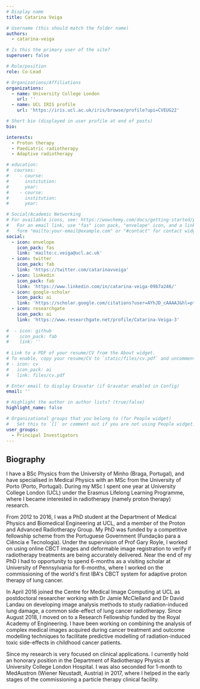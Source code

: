 ```yaml
---
# Display name
title: Catarina Veiga

# Username (this should match the folder name)
authors:
  - catarina-veiga

# Is this the primary user of the site?
superuser: false

# Role/position
role: Co-Lead

# Organizations/Affiliations
organizations:
  - name: University College London
    url: ''
  - name: UCL IRIS profile
    url: 'https://iris.ucl.ac.uk/iris/browse/profile?upi=CVEUG22'

# Short bio (displayed in user profile at end of posts)
bio: 

interests:
  - Proton therapy
  - Paediatric radiotherapy
  - Adaptive radiotherapy

# education:
#  courses:
#    - course: 
#      institution: 
#      year: 
#    - course: 
#      institution: 
#      year: 

# Social/Academic Networking
# For available icons, see: https://wowchemy.com/docs/getting-started/page-builder/#icons
#   For an email link, use "fas" icon pack, "envelope" icon, and a link in the
#   form "mailto:your-email@example.com" or "#contact" for contact widget.
social:
  - icon: envelope
    icon_pack: fas
    link: 'mailto:c.veiga@ucl.ac.uk'
  - icon: twitter
    icon_pack: fab
    link: 'https://twitter.com/catarinavveiga'
  - icon: linkedin
    icon_pack: fab
    link: 'https://www.linkedin.com/in/catarina-veiga-09b7a246/'
  - icon: google-scholar
    icon_pack: ai
    link: 'https://scholar.google.com/citations?user=AYhJD_cAAAAJ&hl=pt-PT'
  - icon: researchgate
    icon_pack: ai
    link: 'https://www.researchgate.net/profile/Catarina-Veiga-3'
    
#  - icon: github
#    icon_pack: fab
#    link: ''
    
# Link to a PDF of your resume/CV from the About widget.
# To enable, copy your resume/CV to `static/files/cv.pdf` and uncomment the lines below.
# - icon: cv
#   icon_pack: ai
#   link: files/cv.pdf

# Enter email to display Gravatar (if Gravatar enabled in Config)
email: ''

# Highlight the author in author lists? (true/false)
highlight_name: false

# Organizational groups that you belong to (for People widget)
#   Set this to `[]` or comment out if you are not using People widget.
user_groups:
  - Principal Investigators
---
```


## Biography

I have a BSc Physics from the University of Minho (Braga, Portugal), and have specialised in Medical Physics with an MSc from the University of Porto (Porto, Portugal). During my MSc I spent one year at University College London (UCL) under the Erasmus Lifelong Learning Programme, where I became interested in radiotherapy (namely proton therapy) research. 

From 2012 to 2016, I was a PhD student at the Department of Medical Physics and Biomedical Engineering at UCL, and a member of the Proton and Advanced Radiotherapy Group. My PhD was funded by a competitive fellowship scheme from the Portuguese Government (Fundação para a Ciência e Tecnologia). Under the supervision of Prof Gary Royle, I worked on using online CBCT images and deformable image registration to verify if radiotherapy treatments are being accurately delivered. Near the end of my PhD I had to opportunity to spend 6-months as a visiting scholar at University of Pennsylvania for 6-months, where I worked on the commissioning of the world's first IBA's CBCT system for adaptive proton therapy of lung cancer. 

In April 2016 joined the Centre for Medical Image Computing at UCL as postdoctoral researcher working with Dr Jamie McClelland and Dr David Landau on developing image analysis methods to study radiation-induced lung damage, a common side-effect of lung cancer radiotherapy. Since August 2018, I moved on to a Research Fellowship funded by the Royal Academy of Engineering. I have been working on combining the analysis of complex medical images acquired during cancer treatment and outcome modelling techniques to facilitate predictive modelling of radiation-induced toxic side-effects in childhood cancer patients.

Since my research is very focused on clinical applications. I currently hold an honorary  position in the Department of Radiotherapy Physics at University College London Hospital. I was also seconded for 1-month to MedAustron (Wiener Neustadt, Austria) in 2017, where I helped in the early stages of the commissioning a particle therapy clinical facility. 
